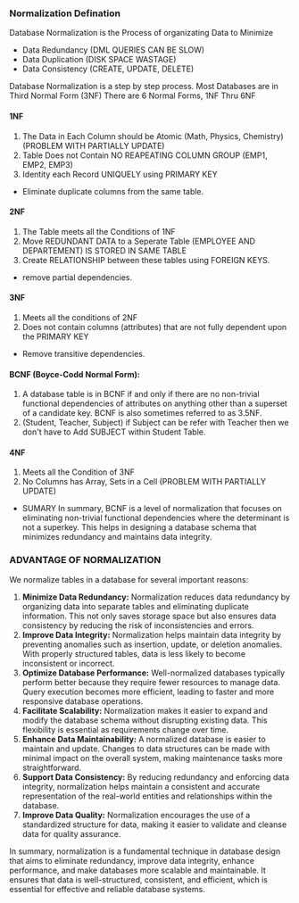 ### Normalization Defination
Database Normalization is the Process of organizating Data to Minimize 
- Data Redundancy (DML QUERIES CAN BE SLOW)
- Data Duplication (DISK SPACE WASTAGE)
- Data Consistency (CREATE, UPDATE, DELETE)

Database Normalization is a step by step process.
Most Databases are in Third Normal Form (3NF) 
There are 6 Normal Forms, 1NF Thru 6NF

#### 1NF
1. The Data in Each Column should be Atomic (Math, Physics, Chemistry) 
	(PROBLEM WITH PARTIALLY UPDATE)
2. Table Does not Contain NO REAPEATING COLUMN GROUP (EMP1, EMP2, EMP3)
3. Identity each Record UNIQUELY using PRIMARY KEY
- Eliminate duplicate columns from the same table.

#### 2NF
1. The Table meets all the Conditions of 1NF
2. Move REDUNDANT DATA to a Seperate Table (EMPLOYEE AND DEPARTEMENT) IS STORED IN SAME TABLE 
3. Create RELATIONSHIP between these tables using FOREIGN KEYS.
- remove partial dependencies.

#### 3NF
1. Meets all the conditions of 2NF
2. Does not contain columns (attributes) that are not fully dependent upon the PRIMARY KEY 
- Remove transitive dependencies.

#### BCNF (Boyce-Codd Normal Form):
1. A database table is in BCNF if and only if there are no non-trivial functional dependencies of attributes on anything other than a superset of a candidate key. BCNF is also sometimes referred to as 3.5NF.
2. (Student, Teacher, Subject) if Subject can be refer with Teacher then we don't have to Add SUBJECT within Student Table.

#### 4NF
1. Meets all the Condition of 3NF
2. No Columns has Array, Sets in a Cell (PROBLEM WITH PARTIALLY UPDATE)

- SUMARY In summary, BCNF is a level of normalization that focuses on eliminating non-trivial functional dependencies where the determinant is not a superkey. This helps in designing a database schema that minimizes redundancy and maintains data integrity.



### ADVANTAGE OF NORMALIZATION
We normalize tables in a database for several important reasons:
1. **Minimize Data Redundancy:** Normalization reduces data redundancy by organizing data into separate tables and eliminating duplicate information. This not only saves storage space but also ensures data consistency by reducing the risk of inconsistencies and errors.
2. **Improve Data Integrity:** Normalization helps maintain data integrity by preventing anomalies such as insertion, update, or deletion anomalies. With properly structured tables, data is less likely to become inconsistent or incorrect.
3. **Optimize Database Performance:** Well-normalized databases typically perform better because they require fewer resources to manage data. Query execution becomes more efficient, leading to faster and more responsive database operations.
4. **Facilitate Scalability:** Normalization makes it easier to expand and modify the database schema without disrupting existing data. This flexibility is essential as requirements change over time.
5. **Enhance Data Maintainability:** A normalized database is easier to maintain and update. Changes to data structures can be made with minimal impact on the overall system, making maintenance tasks more straightforward.
6. **Support Data Consistency:** By reducing redundancy and enforcing data integrity, normalization helps maintain a consistent and accurate representation of the real-world entities and relationships within the database.
7. **Improve Data Quality:** Normalization encourages the use of a standardized structure for data, making it easier to validate and cleanse data for quality assurance.

In summary, normalization is a fundamental technique in database design that aims to eliminate redundancy, improve data integrity, enhance performance, and make databases more scalable and maintainable. It ensures that data is well-structured, consistent, and efficient, which is essential for effective and reliable database systems.

